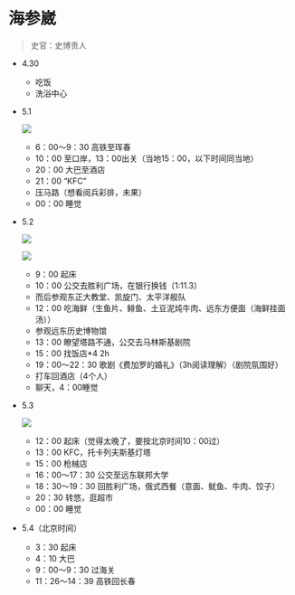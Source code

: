 # 海参崴


> 史官：史博贵人

- 4.30
	
	- 吃饭
	- 洗浴中心
	
- 5.1

  ![](./images/train.jpg)

  - 6：00～9：30 高铁至珲春
  - 10：00 至口岸，13：00出关（当地15：00，以下时间同当地）
  - 20：00 大巴至酒店
  - 21：00 “KFC”
  - 压马路（想看阅兵彩排，未果）
  - 00：00 睡觉

- 5.2
	
	![](./images/museum.jpg)
	
	![](./images/theater.jpg)
	
	- 9：00 起床
	- 10：00 公交去胜利广场，在银行换钱（1:11.3）
	- 而后参观东正大教堂、凯旋门、太平洋舰队
	- 12：00 吃海鲜（生鱼片、鲱鱼、土豆泥炖牛肉、远东方便面（海鲜挂面汤））
	- 参观远东历史博物馆
	- 13：00 瞭望塔路不通，公交去马林斯基剧院
	- 15：00 找饭店*4 2h
	- 19：00～22：30 歌剧《费加罗的婚礼》（3h阅读理解）（剧院氛围好）
	- 打车回酒店（4个人）
	- 聊天，4：00睡觉
	
- 5.3
	
	![](./images/tower.jpg)
	
	- 12：00 起床（觉得太晚了，要按北京时间10：00过）
	- 13：00 KFC，托卡列夫斯基灯塔
	- 15：00 枪械店
	- 16：00～17：30 公交至远东联邦大学
	- 18：30～19：30 回胜利广场，俄式西餐（意面、鱿鱼、牛肉、饺子）
	- 20：30 转悠，逛超市
	- 00：00 睡觉
	
- 5.4（北京时间）
	
	- 3：30 起床
	- 4：10 大巴
	- 9：00～9：30 过海关
	- 11：26～14：39 高铁回长春
